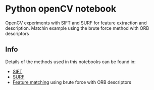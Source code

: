 # Python openCV notebook

OpenCV experiments with SIFT and SURF for feature extraction and description. Matchin example using the brute force method with ORB descriptors

## Info
Details of the methods used in this notebooks can be found in:
* [SIFT](http://docs.opencv.org/trunk/da/df5/tutorial_py_sift_intro.html)
* [SURF](http://docs.opencv.org/trunk/df/dd2/tutorial_py_surf_intro.html)
* [Feature matching](http://docs.opencv.org/trunk/dc/dc3/tutorial_py_matcher.html) using brute force with ORB descriptors